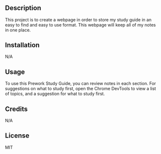 # <Prework Study Guide Webpage>

## Description

This project is to create a webpage in order to store my study guide in an easy to find and easy to use format. This webpage will keep all of my notes in one place.

## Installation

N/A

## Usage

To use this Prework Study Guide, you can review notes in each section. For suggestions on what to study first, open the Chrome DevTools to view a list of topics, and a suggestion for what to study first.

## Credits

N/A

## License

MIT